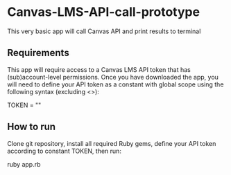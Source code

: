 # Canvas-LMS-API-call-prototype
This very basic app will call Canvas API and print results to terminal

## Requirements
This app will require access to a Canvas LMS API token that has (sub)account-level permissions. Once you have downloaded the app, you will need to define your API token as a constant with global scope using the following syntax (excluding <>):

TOKEN = "<api token>"

## How to run
Clone git repository, install all required Ruby gems, define your API token according to constant TOKEN, then run:

ruby app.rb

